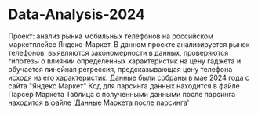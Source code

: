 # Data-Analysis-2024
Проект: анализ рынка мобильных телефонов на российском маркетплейсе Яндекс-Маркет. 
В данном проекте анализируется рынок телефонов: выявляются закономерности в данных, проверяются гипотезы о влиянии определенных характеристик на цену гаджета и обучается линейная регрессия, предсказывающая цену телефона исходя из его характеристик.
Данные были собраны в мае 2024 года с сайта "Яндекс Маркет"
Код для парсинга данных находится в файле Парсер Маркета
Таблица с полученными данными после парсинга находится в файле 'Данные Маркета после парсинга'
